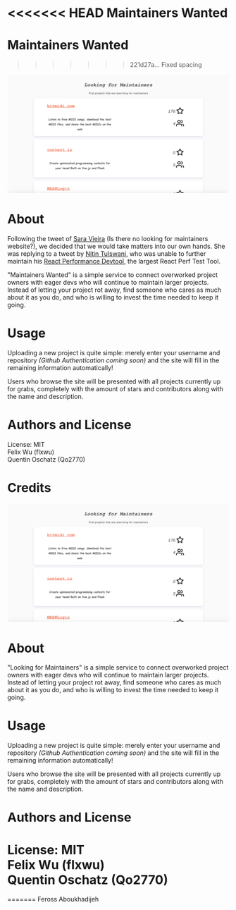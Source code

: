 <<<<<<< HEAD
Maintainers Wanted
=======
Maintainers Wanted  
==================  
>>>>>>> 221d27a... Fixed spacing

![picture alt](LookingForMaintainers.png "")  

# About #   

Following the tweet of [Sara Vieira](https://twitter.com/NikkitaFTW) (Is there no looking for maintainers website?), we decided that we would take matters into our own hands. She was replying to a tweet by [Nitin Tulswani](https://twitter.com/NTulswani), who was unable to further maintain his [React Performance Devtool](https://github.com/nitin42/react-perf-devtool), the largest React Perf Test Tool.    

"Maintainers Wanted" is a simple service to connect overworked project owners with eager devs who will continue to maintain larger projects. Instead of letting your project rot away, find someone who cares as much about it as you do, and who is willing to invest the time needed to keep it going.  

# Usage #  

Uploading a new project is quite simple: merely enter your username and repository _(Github Authentication coming soon)_ and the site will fill in the remaining information automatically!  

Users who browse the site will be presented with all projects currently up for grabs, completely with the amount of stars and contributors along with the name and description.  

# Authors and License #   

License: MIT  
Felix Wu (flxwu)  
Quentin Oschatz (Qo2770)     

# Credits #   

  
![picture alt](LookingForMaintainers.png "")
  
# About #  
  
"Looking for Maintainers" is a simple service to connect overworked project owners with eager devs who will continue to maintain larger projects. Instead of letting your project rot away, find someone who cares as much about it as you do, and who is willing to invest the time needed to keep it going.  
  
# Usage #  
  
Uploading a new project is quite simple: merely enter your username and repository _(Github Authentication coming soon)_ and the site will fill in the remaining information automatically!  
  
Users who browse the site will be presented with all projects currently up for grabs, completely with the amount of stars and contributors along with the name and description.  
  
# Authors and License #
  
License: MIT  
Felix Wu (flxwu)  
Quentin Oschatz (Qo2770)  
=======
=======
Feross Aboukhadijeh    
